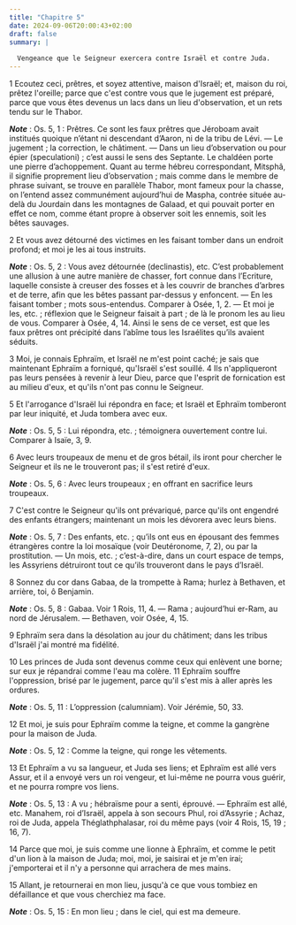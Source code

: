 ```yaml
---
title: "Chapitre 5"
date: 2024-09-06T20:00:43+02:00
draft: false
summary: |
  
  Vengeance que le Seigneur exercera contre Israël et contre Juda.
---
```



1 Ecoutez ceci, prêtres, et soyez attentive, maison d'Israël; et, maison du roi, prêtez l'oreille; parce que c'est contre vous que le jugement est préparé, parce que vous êtes devenus un lacs dans un lieu d'observation, et un rets tendu sur le Thabor.

***Note*** :  Os. 5, 1 : Prêtres. Ce sont les faux prêtres que Jéroboam avait institués quoique n’étant ni descendant d’Aaron, ni de la tribu de Lévi. ― Le jugement ; la correction, le châtiment. ― Dans un lieu d’observation ou pour épier (speculationi) ; c’est aussi le sens des Septante. Le chaldéen porte une pierre d’achoppement. Quant au terme hébreu correspondant, Mitsphâ, il signifie proprement lieu d’observation ; mais comme dans le membre de phrase suivant, se trouve en parallèle Thabor, mont fameux pour la chasse, on l’entend assez communément aujourd’hui de Maspha, contrée située au-delà du Jourdain dans les montagnes de Galaad, et qui pouvait porter en effet ce nom, comme étant propre à observer soit les ennemis, soit les bêtes sauvages.


2 Et vous avez détourné des victimes en les faisant tomber dans un endroit profond; et moi je les ai tous instruits.

***Note*** :  Os. 5, 2 : Vous avez détournée (declinastis), etc. C’est probablement une allusion à une autre manière de chasser, fort connue dans l’Ecriture, laquelle consiste à creuser des fosses et à les couvrir de branches d’arbres et de terre, afin que les bêtes passant par-dessus y enfoncent. ― En les faisant tomber ; mots sous-entendus. Comparer à Osée, 1, 2. ― Et moi je les, etc. ; réflexion que le Seigneur faisait à part ; de là le pronom les au lieu de vous. Comparer à Osée, 4, 14. Ainsi le sens de ce verset, est que les faux prêtres ont précipité dans l’abîme tous les Israélites qu’ils avaient séduits.

3 Moi, je connais Ephraïm, et Israël ne m'est point caché; je sais que maintenant Ephraïm a forniqué, qu'Israël s'est souillé. 4 Ils n'appliqueront pas leurs pensées à revenir à leur Dieu, parce que l'esprit de fornication est au milieu d'eux, et qu'ils n'ont pas connu le Seigneur.


5 Et l'arrogance d'Israël lui répondra en face; et Israël et Ephraïm tomberont par leur iniquité, et Juda tombera avec eux.

***Note*** :  Os. 5, 5 : Lui répondra, etc. ; témoignera ouvertement contre lui. Comparer à Isaïe, 3, 9.

6 Avec leurs troupeaux de menu et de gros bétail, ils iront pour chercher le Seigneur et ils ne le trouveront pas; il s'est retiré d'eux.

***Note*** :  Os. 5, 6 : Avec leurs troupeaux ; en offrant en sacrifice leurs troupeaux.

7 C'est contre le Seigneur qu'ils ont prévariqué, parce qu'ils ont engendré des enfants étrangers; maintenant un mois les dévorera avec leurs biens.

***Note*** :  Os. 5, 7 : Des enfants, etc. ; qu’ils ont eus en épousant des femmes étrangères contre la loi mosaïque (voir Deutéronome, 7, 2), ou par la prostitution. ― Un mois, etc. ; c’est-à-dire, dans un court espace de temps, les Assyriens détruiront tout ce qu’ils trouveront dans le pays d’Israël.


8 Sonnez du cor dans Gabaa, de la trompette à Rama; hurlez à Bethaven, et arrière, toi, ô Benjamin.

***Note*** :  Os. 5, 8 : Gabaa. Voir 1 Rois, 11, 4. ― Rama ; aujourd’hui er-Ram, au nord de Jérusalem. ― Bethaven, voir Osée, 4, 15.

9 Ephraïm sera dans la désolation au jour du châtiment; dans les tribus d'Israël j'ai montré ma fidélité.


10 Les princes de Juda sont devenus comme ceux qui enlèvent une borne; sur eux je répandrai comme l'eau ma colère. 11 Ephraïm souffre l'oppression, brisé par le jugement, parce qu'il s'est mis à aller après les ordures.

***Note*** :  Os. 5, 11 : L’oppression (calumniam). Voir Jérémie, 50, 33.

12 Et moi, je suis pour Ephraïm comme la teigne, et comme la gangrène pour la maison de Juda.

***Note*** :  Os. 5, 12 : Comme la teigne, qui ronge les vêtements.


13 Et Ephraïm a vu sa langueur, et Juda ses liens; et Ephraïm est allé vers Assur, et il a envoyé vers un roi vengeur, et lui-même ne pourra vous guérir, et ne pourra rompre vos liens.

***Note*** :  Os. 5, 13 : A vu ; hébraïsme pour a senti, éprouvé. ― Ephraïm est allé, etc. Manahem, roi d’Israël, appela à son secours Phul, roi d’Assyrie ; Achaz, roi de Juda, appela Théglathphalasar, roi du même pays (voir 4 Rois, 15, 19 ; 16, 7).

14 Parce que moi, je suis comme une lionne à Ephraïm, et comme le petit d'un lion à la maison de Juda; moi, moi, je saisirai et je m'en irai; j'emporterai et il n'y a personne qui arrachera de mes mains.


15 Allant, je retournerai en mon lieu, jusqu'à ce que vous tombiez en défaillance et que vous cherchiez ma face.

***Note*** :  Os. 5, 15 : En mon lieu ; dans le ciel, qui est ma demeure.

